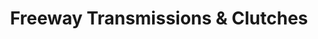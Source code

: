 ---
title: "Freeway Transmissions & Clutches"
url: /murray/freeway-transmissions-und-clutches/
shop: Autowerkstatt
---